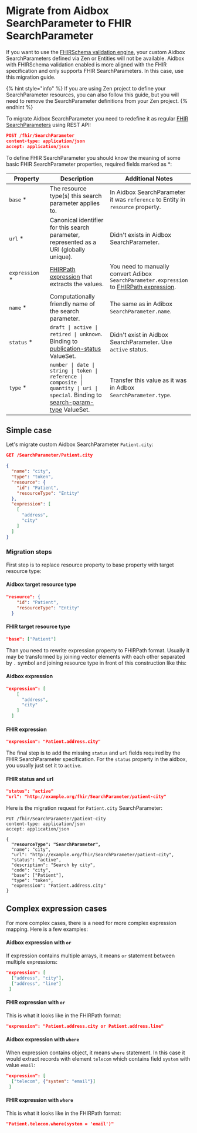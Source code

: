 # Migrate from Aidbox SearchParameter to FHIR SearchParameter

If you want to use the [FHIRSchema validation engine](../../../modules/profiling-and-validation/fhir-schema-validator/README.md), your custom Aidbox SearchParameters defined via Zen or Entities will not be available. Aidbox with FHIRSchema validation enabled is more aligned with the FHIR specification and only supports FHIR SearchParameters. In this case, use this migration guide.

{% hint style="info" %}
If you are using Zen project to define your SearchParameter resources, you can also follow this guide, but you will need to remove the SearchParameter definitions from your Zen project.
{% endhint %}

To migrate Aidbox SearchParameter you need to redefine it as regular [FHIR SearchParameters](https://hl7.org/fhir/R5/searchparameter.html) using REST API:

```json
POST /fhir/SearchParameter
content-type: application/json
accept: application/json
```

To define FHIR SearchParameter you should know the meaning of some basic FHIR SearchParameter properties, required fields marked as \*:

<table data-full-width="true"><thead><tr><th width="172">Property</th><th width="294">Description</th><th>Additional Notes</th></tr></thead><tbody><tr><td><code>base</code> *</td><td>The resource type(s) this search parameter applies to.</td><td>In Aidbox SearchParameter it was <code>reference</code> to Entity in <code>resource</code> property.</td></tr><tr><td><code>url</code> *</td><td>Canonical identifier for this search parameter, represented as a URI (globally unique).</td><td>Didn't exists in Aidbox SearchParameter.</td></tr><tr><td><code>expression</code> *</td><td><a href="https://www.hl7.org/fhir/fhirpath.html">FHIRPath expression</a> that extracts the values.</td><td>You need to manually convert Adibox <code>SearchParameter.expression</code> to <a href="https://www.hl7.org/fhir/fhirpath.html">F</a><a href="https://www.hl7.org/fhir/fhirpath.html">HIRPath expression</a>.</td></tr><tr><td><code>name</code> *</td><td>Computationally friendly name of the search parameter.</td><td>The same as in Adibox <code>SearchParameter.name</code>.</td></tr><tr><td><code>status</code> *</td><td><code>draft | active | retired | unknown</code>. Binding to <a href="https://hl7.org/fhir/R5/valueset-publication-status.html">publication-status</a> ValueSet.</td><td>Didn't exist in Aidbox SearchParameter. Use <code>active</code> status.</td></tr><tr><td><code>type</code> *</td><td><code>number | date | string | token | reference | composite | quantity | uri | special</code>. Binding to <a href="https://hl7.org/fhir/R4/valueset-search-param-type.html">search-param-type</a> ValueSet.</td><td>Transfer this value as it was in Adbox <code>SearchParameter.type</code>.</td></tr></tbody></table>

## Simple case

Let's migrate custom Aidbox SearchParameter `Patient.city`:

```json
GET /SearchParameter/Patient.city

​{
  "name": "city",
  "type": "token",
  "resource": {
    "id": "Patient",
    "resourceType": "Entity"
  },
  "expression": [
    [
      "address",
      "city"
    ]
  ]
}
```

### Migration steps



First step is to replace resource property to base property with target resource type:

#### Aidbox target resource type

```json
"resource": {
    "id": "Patient",
    "resourceType": "Entity"
  }
```

#### FHIR target resource type

```json
"base": ["Patient"]
```



Than you need to rewrite expression property to FHIRPath format. Usually it may be transformed by joining vector elements with each other separated by `.` symbol and joining resource type in front of this construction like this:

#### Aidbox expression

```json
"expression": [
    [
      "address",
      "city"
    ]
  ]
```

#### FHIR expression

```json
"expression": "Patient.address.city"
```



The final step is to add the missing `status` and `url` fields required by the FHIR SearchParameter specification. For the `status` property in the aidbox, you usually just set it to `active`.&#x20;

#### FHIR status and url

```json
"status": "active"
"url": "http://example.org/fhir/SearchParameter/patient-city"
```

Here is the migration request for `Patient.city` SearchParameter:

<pre class="language-json"><code class="lang-json">PUT /fhir/SearchParameter/patient-city
content-type: application/json
accept: application/json

{
<strong>  "resourceType": "SearchParameter",
</strong>  "name": "city",
  "url": "http://example.org/fhir/SearchParameter/patient-city",
  "status": "active",
  "description": "Search by city",
  "code": "city",
  "base": ["Patient"],
  "type": "token",
  "expression": "Patient.address.city"
}
</code></pre>

## Complex expression cases

For more complex cases, there is a need for more complex expression mapping. Here is a few examples:

#### Aidbox expression with `or`

If expression contains multiple arrays, it means `or` statement between multiple expressions:

```json
"expression": [
  ["address", "city"],
  ["address", "line"]
 ] 
```

#### FHIR expression with `or`

This is what it looks like in the FHIRPath format:

```json
"expression": "Patient.address.city or Patient.address.line"
```



#### Aidbox expression with `where`

When expression contains object, it means `where` statement. In this case it would extract records with element `telecom` which contains field `system` with value `email`:

```json
"expression": [
  ["telecom", {"system": "email"}]
 ] 
```

#### FHIR expression with `where`

This is what it looks like in the FHIRPath format:

```json
"Patient.telecom.where(system = 'email')"
```
